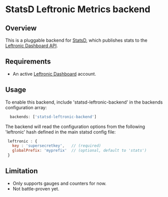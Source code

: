 # StatsD Leftronic Metrics backend

## Overview

This is a pluggable backend for [StatsD](https://github.com/etsy/statsd/), which
publishes stats to the [Leftronic Dashboard API](https://www.leftronic.com/).

## Requirements

* An active [Leftronic Dashboard](https://www.leftronic.com/) account.

## Usage

To enable this backend, include 'statsd-leftronic-backend' in the
backends configuration array:

```javascript
  backends: ['statsd-leftronic-backend']
```

The backend will read the configuration options from the following
'leftronic' hash defined in the main statsd config file:

```javascript
 leftronic : {
   key : 'supersecretkey',   // (required)
   globalPrefix: 'myprefix'  // (optional, default to 'stats')
 }
 ```

## Limitation

* Only supports gauges and counters for now.
* Not battle-proven yet.
